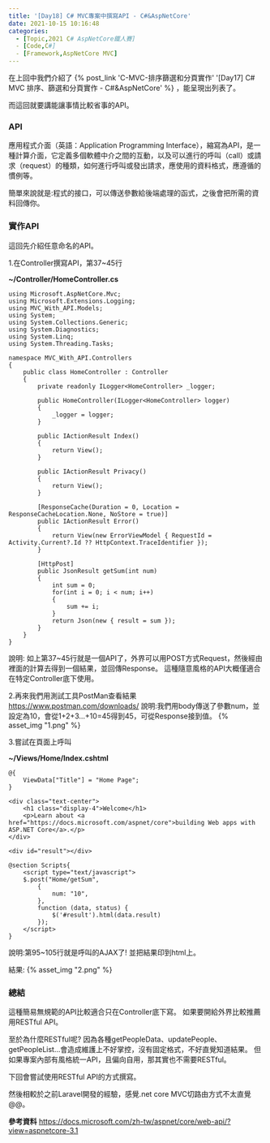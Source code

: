 ```yaml
---
title: '[Day18] C# MVC專案中撰寫API - C#&AspNetCore'
date: 2021-10-15 10:16:48
categories:  
  - [Topic,2021 C# AspNetCore鐵人賽]
  - [Code,C#]
  - [Framework,AspNetCore MVC]
---
```

在上回中我們介紹了 {% post_link 'C-MVC-排序篩選和分頁實作' '[Day17] C# MVC 排序、篩選和分頁實作 - C#&AspNetCore' %} ，能呈現出列表了。

而這回就要講能讓事情比較省事的API。
### API
應用程式介面（英語：Application Programming Interface），縮寫為API，是一種計算介面，它定義多個軟體中介之間的互動，以及可以進行的呼叫（call）或請求（request）的種類，如何進行呼叫或發出請求，應使用的資料格式，應遵循的慣例等。

簡單來說就是:程式的接口，可以傳送參數給後端處理的函式，之後會把所需的資料回傳你。

### 實作API
這回先介紹任意命名的API。

1.在Controller撰寫API，第37~45行

**~/Controller/HomeController.cs**
```
using Microsoft.AspNetCore.Mvc;
using Microsoft.Extensions.Logging;
using MVC_With_API.Models;
using System;
using System.Collections.Generic;
using System.Diagnostics;
using System.Linq;
using System.Threading.Tasks;

namespace MVC_With_API.Controllers
{
    public class HomeController : Controller
    {
        private readonly ILogger<HomeController> _logger;

        public HomeController(ILogger<HomeController> logger)
        {
            _logger = logger;
        }

        public IActionResult Index()
        {
            return View();
        }

        public IActionResult Privacy()
        {
            return View();
        }

        [ResponseCache(Duration = 0, Location = ResponseCacheLocation.None, NoStore = true)]
        public IActionResult Error()
        {
            return View(new ErrorViewModel { RequestId = Activity.Current?.Id ?? HttpContext.TraceIdentifier });
        }

        [HttpPost]
        public JsonResult getSum(int num)
        {
            int sum = 0;
            for(int i = 0; i < num; i++)
            {
                sum += i;
            }
            return Json(new { result = sum });
        }
    }
}
```
說明:
如上第37~45行就是一個API了，外界可以用POST方式Request，然後經由裡面的計算去得到一個結果，並回傳Response。
這種隨意風格的API大概僅適合在特定Controller底下使用。

2.再來我們用測試工具PostMan查看結果
https://www.postman.com/downloads/
說明:我們用body傳送了參數num，並設定為10，會從1+2+3...+10=45得到45，可從Response接到值。
{% asset_img "1.png" %}

3.嘗試在頁面上呼叫

**~/Views/Home/Index.cshtml**

```
@{
    ViewData["Title"] = "Home Page";
}

<div class="text-center">
    <h1 class="display-4">Welcome</h1>
    <p>Learn about <a href="https://docs.microsoft.com/aspnet/core">building Web apps with ASP.NET Core</a>.</p>
</div>

<div id="result"></div>

@section Scripts{
    <script type="text/javascript">
    $.post("Home/getSum",
        {
            num: "10",
        },
        function (data, status) {
            $('#result').html(data.result)
        });
    </script>
}

```
說明:第95~105行就是呼叫的AJAX了!
並把結果印到html上。

結果:
{% asset_img "2.png" %}
### 總結

這種簡易無規範的API比較適合只在Controller底下寫。
如果要開給外界比較推薦用RESTful API。

至於為什麼RESTful呢?
因為各種getPeopleData、updatePeople、getPeopleList...會造成維護上不好掌控，沒有固定格式，不好直覺知道結果。
但如果專案內部有風格統一API，且偏向自用，那其實也不需要RESTful。

下回會嘗試使用RESTful API的方式撰寫。

然後相較於之前Laravel開發的經驗，感覺.net core MVC切路由方式不太直覺@@。

**參考資料**
https://docs.microsoft.com/zh-tw/aspnet/core/web-api/?view=aspnetcore-3.1